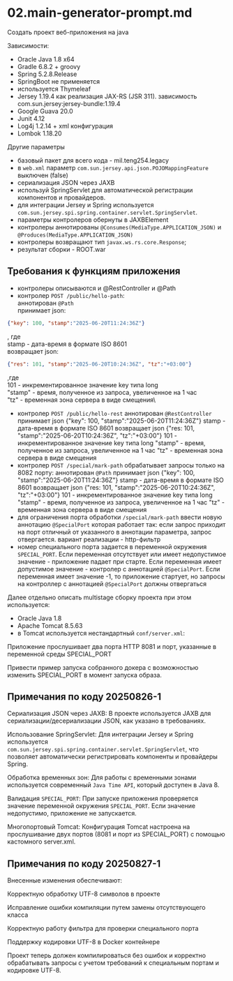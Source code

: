 # 02.main-generator-prompt.md

Создать проект веб-приложения на java

Зависимости:

- Oracle Java 1.8 x64
- Gradle 6.8.2 + groovy
- Spring 5.2.8.Release
- SpringBoot не применяется
- используется Thymeleaf
- Jersey 1.19.4 как реализация JAX-RS (JSR 311). зависимость com.sun.jersey:jersey-bundle:1.19.4
- Google Guava 20.0
- Junit 4.12
- Log4j 1.2.14 + xml конфигурация
- Lombok 1.18.20

Другие параметры

- базовый пакет для всего кода - mil.teng254.legacy
- в `web.xml` параметр `com.sun.jersey.api.json.POJOMappingFeature` выключен (false)
- сериализация JSON через JAXB
- используй SpringServlet для автоматической регистрации компонентов и провайдеров.
- для интеграции Jersey и Spring используется
`com.sun.jersey.spi.spring.container.servlet.SpringServlet`.
- параметры контролеров обернуты в JAXBElement
- контролеры аннотированы `@Consumes(MediaType.APPLICATION_JSON)`
  и `@Produces(MediaType.APPLICATION_JSON)`
- контролеры возвращают тип `javax.ws.rs.core.Response`;
- результат сборки - ROOT.war

## Требования к функциям приложения

- контролеры описываются и @RestController и @Path
- контролер `POST /public/hello-path`:\
  аннотирован `@Path`\
  принимает json:

```json
{"key": 100, "stamp":"2025-06-20T11:24:36Z"}
```

, где\
stamp - дата-время в формате ISO 8601\
возвращает json:

```json
{"res": 101, "stamp":"2025-06-20T10:24:36Z", "tz":"+03:00"}
```

,где\
101 - инкрементированное значение key типа long\
"stamp" - время, полученное из запроса, увеличенное на 1 час\
"tz" - временная зона сервера в виде смещения\

- контролер `POST /public/hello-rest`
  аннотирован `@RestController`
  принимает json {"key": 100, "stamp":"2025-06-20T11:24:36Z"}
  stamp - дата-время в формате ISO 8601
  возвращает json {"res: 101, "stamp":"2025-06-20T10:24:36Z", "tz":"+03:00"}
  101 - инкрементированное значение key типа long
  "stamp" - время, полученное из запроса, увеличенное на 1 час
  "tz" - временная зона сервера в виде смещения
- контролер `POST /special/mark-path` обрабатывает запросы только на 8082 порту:
  аннотирован `@Path`
  принимает json {"key": 100, "stamp":"2025-06-20T11:24:36Z"}
  stamp - дата-время в формате ISO 8601
  возвращает json {"res: 101, "stamp":"2025-06-20T10:24:36Z", "tz":"+03:00"}
  101 - инкрементированное значение key типа long
  "stamp" - время, полученное из запроса, увеличенное на 1 час
  "tz" - временная зона сервера в виде смещения
- для ограничения порта обработки `/special/mark-path`
  ввести новую аннотацию
  `@SpecialPort` которая работает так:
  если запрос приходит на порт отличный от указанного в аннотации параметра,
  запрос отвергается. вариант реализации - http-фильтр
- номер специального порта задается в переменной окружения `SPECIAL_PORT`.
Если переменная отсутствует или имеет недопустимое значение - приложение
падает при старте. Если переменная имеет допустимое значение - контролер с
аннотацией `@SpecialPort`.
Если переменная имеет значение -1, то приложение стартует, но запросы на контроллер
с аннотацией `@SpecialPort` должны отвергаться

Далее отдельно описать multistage сборку проекта
при этом используется:

- Oracle Java 1.8
- Apache Tomcat 8.5.63
- в Tomcat используется нестандартный `conf/server.xml`:

Приложение прослушивает два порта HTTP 8081 и порт, указанные в
переменной среды SPECIAL_PORT

Привести пример запуска собранного докера с возможностью изменить
SPECIAL_PORT в момент запуска образа.

## Примечания по коду 20250826-1

Сериализация JSON через JAXB: В проекте используется JAXB для сериализации/десериализации
JSON, как указано в требованиях.

Использование SpringServlet: Для интеграции Jersey и Spring используется
`com.sun.jersey.spi.spring.container.servlet.SpringServlet`, что позволяет
автоматически регистрировать компоненты и провайдеры Spring.

Обработка временных зон: Для работы с временными зонами используется современный
`Java Time API`, который доступен в Java 8.

Валидация `SPECIAL_PORT`: При запуске приложения проверяется значение переменной
окружения `SPECIAL_PORT`. Если значение недопустимо, приложение не запускается.

Многопортовый Tomcat: Конфигурация Tomcat настроена на прослушивание двух портов
(8081 и порт из SPECIAL_PORT) с помощью кастомного server.xml.

## Примечания по коду 20250827-1

Внесенные изменения обеспечивают:

Корректную обработку UTF-8 символов в проекте

Исправление ошибки компиляции путем замены отсутствующего класса

Корректную работу фильтра для проверки специального порта

Поддержку кодировки UTF-8 в Docker контейнере

Проект теперь должен компилироваться без ошибок и корректно обрабатывать
запросы с учетом требований к специальным портам и кодировке UTF-8.
